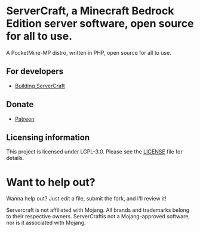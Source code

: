 # ServerCraft, a Minecraft Bedrock Edition server software, open source for all to use.
A PocketMine-MP distro, written in PHP, open source for all to use.
## For developers
 * [Building ServerCraft](BUILDING.md)
## Donate
- [Patreon](https://www.patreon.com/tobypayneyt)

## Licensing information
This project is licensed under LGPL-3.0. Please see the [LICENSE](/LICENSE) file for details.

# Want to help out?
Wanna help out? Just edit a file, submit the fork, and i'll review it!

Servercraft is not affiliated with Mojang. All brands and trademarks belong to their respective owners. ServerCraftis not a Mojang-approved software, nor is it associated with Mojang.
